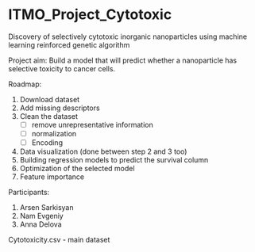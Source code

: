 # ITMO_Project_Cytotoxic
Discovery of selectively cytotoxic inorganic nanoparticles using machine learning reinforced genetic algorithm 

Project aim:
Build a model that will predict whether a nanoparticle has selective toxicity to cancer cells.

Roadmap:
1) Download dataset
2) Add missing descriptors
3) Clean the dataset
   - [ ] remove unrepresentative information
   - [ ] normalization
   - [ ] Encoding
5) Data visualization (done between step 2 and 3 too)
6) Building regression models to predict the survival column
7) Optimization of the selected model
8) Feature importance

Participants:
1) Arsen Sarkisyan
2) Nam Evgeniy
3) Anna Delova
   
Cytotoxicity.csv - main dataset
